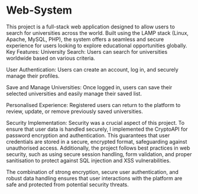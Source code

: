 # Web-System
This project is a full-stack web application designed to allow users to search for universities across the world. Built using the LAMP stack (Linux, Apache, MySQL, PHP), the system offers a seamless and secure experience for users looking to explore educational opportunities globally.
Key Features:
University Search: Users can search for universities worldwide based on various criteria.

User Authentication: Users can create an account, log in, and securely manage their profiles.

Save and Manage Universities: Once logged in, users can save their selected universities and easily manage their saved list.

Personalised Experience: Registered users can return to the platform to review, update, or remove previously saved universities.

Security Implementation:
Security was a crucial aspect of this project. To ensure that user data is handled securely, I implemented the CryptoAPI for password encryption and authentication. This guarantees that user credentials are stored in a secure, encrypted format, safeguarding against unauthorised access. Additionally, the project follows best practices in web security, such as using secure session handling, form validation, and proper sanitisation to protect against SQL injection and XSS vulnerabilities.

The combination of strong encryption, secure user authentication, and robust data handling ensures that user interactions with the platform are safe and protected from potential security threats.


